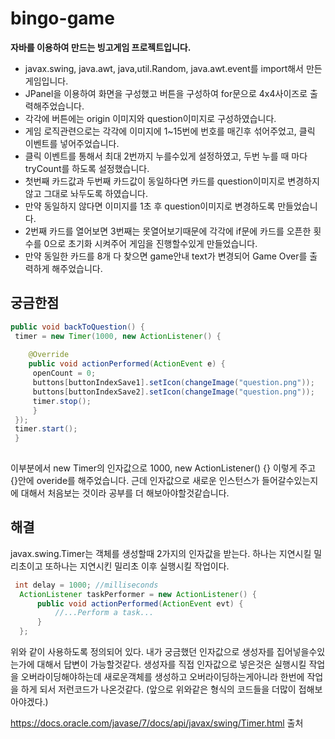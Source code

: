 # bingo-game
**자바를 이용하여 만드는 빙고게임 프로젝트입니다.**
- javax.swing, java.awt, java,util.Random, java.awt.event를 import해서 만든 게임입니다. 
- JPanel을 이용하여 화면을 구성했고 버튼을 구성하여 for문으로 4x4사이즈로 출력해주었습니다. 
- 각각에 버튼에는 origin 이미지와 question이미지로 구성하였습니다. 
- 게임 로직관련으로는 각각에 이미지에 1~15번에 번호를 매긴후 섞어주었고, 클릭 이벤트를 넣어주었습니다.
- 클릭 이벤트를 통해서 최대 2번까지 누를수있게 설정하였고, 두번 누를 때 마다 tryCount를 하도록 설정했습니다. 
- 첫번째 카드값과 두번째 카드값이 동일하다면 카드를 question이미지로 변경하지 않고 그대로 놔두도록 하였습니다. 
- 만약 동일하지 않다면 이미지를 1초 후 question이미지로 변경하도록 만들었습니다. 
- 2번째 카드를 열어보면 3번째는 못열어보기때문에 각각에 if문에 카드를 오픈한 횟수를 0으로 초기화 시켜주어 게임을 진행할수있게 만들었습니다. 
- 만약 동일한 카드를 8개 다 찾으면 game안내 text가 변경되어 Game Over를 출력하게 해주었습니다. 

## 궁금한점
```java
public void backToQuestion() { 
 timer = new Timer(1000, new ActionListener() { 
			
	@Override
	public void actionPerformed(ActionEvent e) {
	 openCount = 0;
	 buttons[buttonIndexSave1].setIcon(changeImage("question.png"));
	 buttons[buttonIndexSave2].setIcon(changeImage("question.png"));
	 timer.stop();			
	 }
 });
 timer.start();
 }
		
```
이부분에서 new Timer의 인자값으로 1000, new ActionListener() {} 이렇게 주고 {}안에 overide를 해주었습니다.
근데 인자값으로 새로운 인스턴스가 들어갈수있는지에 대해서 처음보는 것이라 공부를 더 해보아야할것같습니다. 

## 해결
javax.swing.Timer는 객체를 생성할때 2가지의 인자값을 받는다. 하나는 지연시킬 밀리초이고 또하나는 지연시킨 밀리초 이후 실행시킬 작업이다. 
```java
 int delay = 1000; //milliseconds
  ActionListener taskPerformer = new ActionListener() {
      public void actionPerformed(ActionEvent evt) {
          //...Perform a task...
      }
  };
```
위와 같이 사용하도록 정의되어 있다. 내가 궁금했던 인자값으로 생성자를 집어넣을수있는가에 대해서 답변이 가능할것같다. 생성자를 직접 인자값으로 넣은것은 실행시킬 작업을 오버라이딩해야하는데 새로운객체를 생성하고 오버라이딩하는게아니라 한번에 작업을 하게 되서 저런코드가 나온것같다. (앞으로 위와같은 형식의 코드들을 더많이 접해보아야겠다.)

https://docs.oracle.com/javase/7/docs/api/javax/swing/Timer.html 출처

